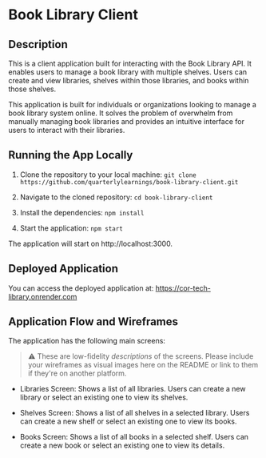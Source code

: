 # Book Library Client

## Description
This is a client application built for interacting with the Book Library API. It enables users to manage a book library with multiple shelves. Users can create and view libraries, shelves within those libraries, and books within those shelves.

This application is built for individuals or organizations looking to manage a book library system online. It solves the problem of overwhelm from manually managing book libraries and provides an intuitive interface for users to interact with their libraries.

## Running the App Locally

1. Clone the repository to your local machine: 
    `git clone https://github.com/quarterlylearnings/book-library-client.git`

2. Navigate to the cloned repository: 
    `cd book-library-client`

3. Install the dependencies: 
    `npm install`

4. Start the application: 
    `npm start`

The application will start on http://localhost:3000.

## Deployed Application
You can access the deployed application at: https://cor-tech-library.onrender.com

## Application Flow and Wireframes

The application has the following main screens:

> ⚠️ These are low-fidelity _descriptions_ of the screens. Please include your wireframes as visual images here on the README or link to them if they're on another platform.


- Libraries Screen: Shows a list of all libraries. Users can create a new library or select an existing one to view its shelves.

- Shelves Screen: Shows a list of all shelves in a selected library. Users can create a new shelf or select an existing one to view its books.

- Books Screen: Shows a list of all books in a selected shelf. Users can create a new book or select an existing one to view its details.
